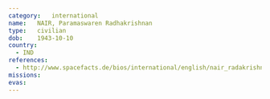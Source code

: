 ```yaml
---
category:	international
name:	NAIR, Paramaswaren Radhakrishnan
type:	civilian
dob:	1943-10-10
country:
  - IND
references:
  - http://www.spacefacts.de/bios/international/english/nair_radakrishnan.htm
missions:
evas:
---
```

